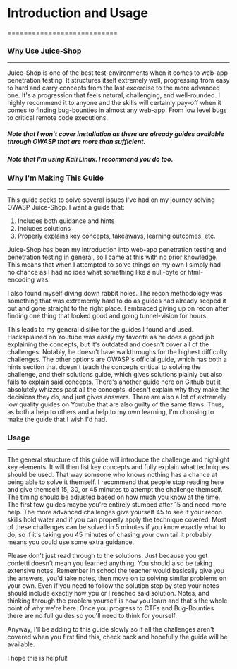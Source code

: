 # Introduction and Usage
===========================

### Why Use Juice-Shop
--------------------------------
Juice-Shop is one of the best test-environments when it comes to web-app penetration testing. It structures itself extremely well, progressing from easy to hard and carry concepts from the last excercise to the more advanced one. It's a progression that feels natural, challenging, and well-rounded. I highly recommend it to anyone and the skills will certainly pay-off when it comes to finding bug-bounties in almost any web-app. From low level bugs to critical remote code executions. 
##### Note that I won't cover installation as there are already guides available through OWASP that are more than sufficient.
##### Note that I'm using Kali Linux. I recommend you do too.

### Why I'm Making This Guide
--------------------------------
This guide seeks to solve several issues I've had on my journey solving OWASP Juice-Shop. I want a guide that:

1. Includes both guidance and hints
2. Includes solutions
3. Properly explains key concepts, takeaways, learning outcomes, etc.

Juice-Shop has been my introduction into web-app penetration testing and penetration testing in general, so I came at this with no prior knowledge. This means that when I attempted to solve things on my own I simply had no chance as I had no idea what something like a null-byte or html-encoding was. 

I also found myself diving down rabbit holes. The recon methodology was something that was extrememly hard to do as guides had already scoped it out and gone straight to the right place. I embraced giving up on recon after finding one thing that looked good and going tunnel-vision for hours.

This leads to my general dislike for the guides I found and used. Hacksplained on Youtube was easily my favorite as he does a good job explaining the concepts, but it's outdated and doesn't cover all of the challenges. Notably, he doesn't have walkthroughs for the highest difficulty challenges. The other options are OWASP's official guide, which has both a hints section that doesn't teach the concepts critical to solving the challenge, and their solutions guide, which gives solutions plainly but also fails to explain said concepts. There's another guide here on Github but it absolutely whizzes past all the concepts, doesn't explain why they make the decisions they do, and just gives answers. There are also a lot of extremely low quality guides on Youtube that are also guilty of the same flaws. Thus, as both a help to others and a help to my own learning, I'm choosing to make the guide that I wish I'd had. 

### Usage
-----------
The general structure of this guide will introduce the challenge and highlight key elements. It will then list key concepts and fully explain what techniques should be used. That way someone who knows nothing has a chance at being able to solve it themself. I recommend that people stop reading here and give themself 15, 30, or 45 minutes to attempt the challenge themself. The timing should be adjusted based on how much you know at the time. The first few guides maybe you're entirely stumped after 15 and need more help. The more advanced challenges give yourself 45 to see if your recon skills hold water and if you can properly apply the technique covered. Most of these challenges can be solved in 5 minutes if you know exactly what to do, so if it's taking you 45 minutes of chasing your own tail it probably means you could use some extra guidance. 

Please don't just read through to the solutions. Just because you get confetti doesn't mean you learned anything. You should also be taking extensive notes. Remember in school the teacher would basically give you the answers, you'd take notes, then move on to solving similar problems on your own. Even if you need to follow the solution step by step your notes should include exactly how you or I reached said solution. Notes, and thinking through the problem yourself is how you learn and that's the whole point of why we're here. Once you progress to CTFs and Bug-Bounties there are no full guides so you'll need to think for yourself. 

Anyway, I'll be adding to this guide slowly so if all the challenges aren't covered when you first find this, check back and hopefully the guide will be available. 

I hope this is helpful!
